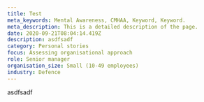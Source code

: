 ```yaml
---
title: Test
meta_keywords: Mental Awareness, CMHAA, Keyword, Keyword.
meta_description: This is a detailed description of the page.
date: 2020-09-21T08:04:14.419Z
description: asdfsadf
category: Personal stories
focus: Assessing organisational approach
role: Senior manager
organisation_size: Small (10-49 employees)
industry: Defence
---
```

asdfsadf